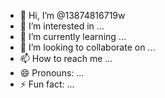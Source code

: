 - 👋 Hi, I’m @13874816719w
- 👀 I’m interested in ...
- 🌱 I’m currently learning ...
- 💞️ I’m looking to collaborate on ...
- 📫 How to reach me ...
- 😄 Pronouns: ...
- ⚡ Fun fact: ...

<!---
13874816719w/13874816719w is a ✨ special ✨ repository because its `README.md` (this file) appears on your GitHub profile.
You can click the Preview link to take a look at your changes.
--->
